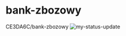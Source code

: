 # bank-zbozowy
CE3DA6C/bank-zbozowy
![my-status-update](https://github.com/CE3DA6C/bank-zbozowy/actions/workflows/ci.yml/badge.svg)
